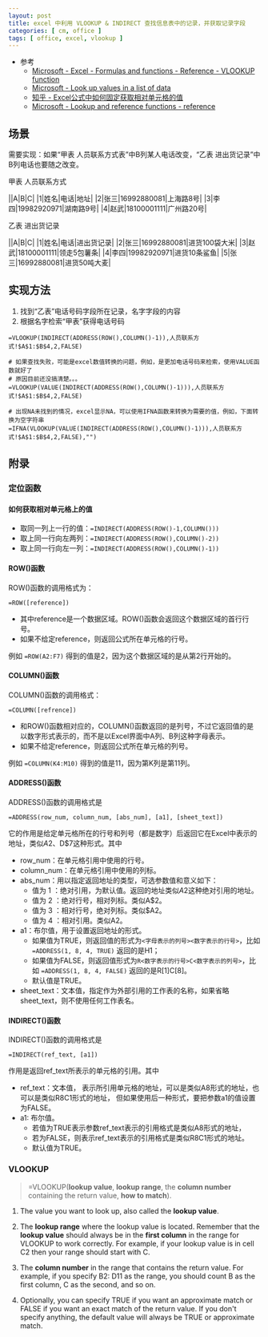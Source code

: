 ```yaml
---
layout: post
title: excel 中利用 VLOOKUP & INDIRECT 查找信息表中的记录，并获取记录字段
categories: [ cm, office ]
tags: [ office, excel, vlookup ]
---
```


* 参考
  * [Microsoft - Excel - Formulas and functions - Reference - VLOOKUP function](https://support.office.com/en-us/article/VLOOKUP-function-0BBC8083-26FE-4963-8AB8-93A18AD188A1)
  * [Microsoft - Look up values in a list of data](https://support.office.com/en-us/article/Look-up-values-in-a-list-of-data-c249efc5-5847-4329-bfee-ecffead5ef88)
  * [知乎 - Excel公式中如何固定获取相对单元格的值](https://zhuanlan.zhihu.com/p/29887818)
  * [Microsoft - Lookup and reference functions - reference](https://support.office.com/en-us/article/Lookup-and-reference-functions-reference-8aa21a3a-b56a-4055-8257-3ec89df2b23e?ui=en-US&rs=en-US&ad=US)

## 场景

需要实现：如果“甲表 人员联系方式表”中B列某人电话改变，“乙表 进出货记录”中B列电话也要随之改变。

甲表 人员联系方式

||A|B|C|
|1|姓名|电话|地址|
|2|张三|16992880081|上海路8号|
|3|李四|19982920971|湖南路9号|
|4|赵武|18100001111|广州路20号|


乙表 进出货记录

||A|B|C|
|1|姓名|电话|进出货记录|
|2|张三|16992880081|进货100袋大米|
|3|赵武|18100001111|领走5包薯条|
|4|李四|19982920971|进货10条鲨鱼|
|5|张三|16992880081|进货50吨大麦|


## 实现方法

1. 找到“乙表”电话号码字段所在记录，名字字段的内容
2. 根据名字检索“甲表”获得电话号码

~~~
=VLOOKUP(INDIRECT(ADDRESS(ROW(),COLUMN()-1)),人员联系方式!$A$1:$B$4,2,FALSE)

# 如果查找失败，可能是excel数值转换的问题，例如，是更加电话号码来检索，使用VALUE函数就好了
# 原因目前还没搞清楚。。。
=VLOOKUP(VALUE(INDIRECT(ADDRESS(ROW(),COLUMN()-1))),人员联系方式!$A$1:$B$4,2,FALSE)

# 出现NA未找到的情况，excel显示NA，可以使用IFNA函数来转换为需要的值，例如，下面转换为空字符串
=IFNA(VLOOKUP(VALUE(INDIRECT(ADDRESS(ROW(),COLUMN()-1))),人员联系方式!$A$1:$B$4,2,FALSE),"")
~~~


## 附录

### 定位函数

#### 如何获取相对单元格上的值

* 取同一列上一行的值：`=INDIRECT(ADDRESS(ROW()-1,COLUMN()))`
* 取上同一行向左两列：`=INDIRECT(ADDRESS(ROW(),COLUMN()-2))`
* 取上同一行向左一列：`=INDIRECT(ADDRESS(ROW(),COLUMN()-1))`

#### ROW()函数

ROW()函数的调用格式为：

~~~
=ROW([reference])
~~~

* 其中reference是一个数据区域。ROW()函数会返回这个数据区域的首行行号。
* 如果不给定reference，则返回公式所在单元格的行号。

例如 `=ROW(A2:F7)` 得到的值是2，因为这个数据区域的是从第2行开始的。


#### COLUMN()函数

COLUMN()函数的调用格式： 

~~~
=COLUMN([refrence])
~~~

* 和ROW()函数相对应的，COLUMN()函数返回的是列号，不过它返回值的是以数字形式表示的，而不是以Excel界面中A列、B列这种字母表示。
* 如果不给定reference，则返回公式所在单元格的列号。

例如 `=COLUMN(K4:M10)` 得到的值是11，因为第K列是第11列。



#### ADDRESS()函数

ADDRESS()函数的调用格式是

~~~
=ADDRESS(row_num, column_num, [abs_num], [a1], [sheet_text])
~~~

它的作用是给定单元格所在的行号和列号（都是数字）后返回它在Excel中表示的地址，类似$A$2、D$7这种形式。其中

* row_num：在单元格引用中使用的行号。
* column_num：在单元格引用中使用的列标。
* abs_num：用以指定返回地址的类型，可选参数值和意义如下：
  * 值为 1 ：绝对引用，为默认值。返回的地址类似$A$2这种绝对引用的地址。
  * 值为 2 ：绝对行号，相对列标。类似A$2。
  * 值为 3 ：相对行号，绝对列标。类似$A2。
  * 值为 4 ：相对引用。类似A2。
* a1：布尔值，用于设置返回地址的形式。
  * 如果值为TRUE，则返回值的形式为`<字母表示的列号><数字表示的行号>`，比如 `=ADDRESS(1, 8, 4, TRUE)` 返回的是H1；
  * 如果值为FALSE，则返回值形式为`R<数字表示的行号>C<数字表示的列号>`，比如 `=ADDRESS(1, 8, 4, FALSE)` 返回的是R[1]C[8]。
  * 默认值是TRUE。
* sheet_text：文本值，指定作为外部引用的工作表的名称，如果省略 sheet_text，则不使用任何工作表名。

#### INDIRECT()函数

INDIRECT()函数的调用格式是

~~~
=INDIRECT(ref_text, [a1])
~~~

作用是返回ref_text所表示的单元格的引用。其中

* ref_text：文本值，
  表示所引用单元格的地址，可以是类似A8形式的地址，也可以是类似R8C1形式的地址，
  但如果使用后一种形式，要把参数a1的值设置为FALSE。
* a1: 布尔值。
  * 若值为TRUE表示参数ref_text表示的引用格式是类似A8形式的地址，
  * 若为FALSE，则表示ref_text表示的引用格式是类似R8C1形式的地址。
  * 默认值为TRUE。


### VLOOKUP 


>=VLOOKUP(**lookup value**, **lookup range**, the **column number** containing the return value, **how to match**).


1. The value you want to look up, also called the **lookup value**.

2. The **lookup range** where the lookup value is located. Remember that the **lookup value** should always be in the __first column__ in the range for VLOOKUP to work correctly. For example, if your lookup value is in cell C2 then your range should start with C.

3. The **column number** in the range that contains the return value. For example, if you specify B2: D11 as the range, you should count B as the first column, C as the second, and so on.

4. Optionally, you can specify TRUE if you want an approximate match or FALSE if you want an exact match of the return value. If you don't specify anything, the default value will always be TRUE or approximate match.














